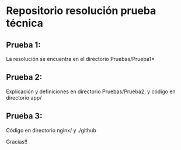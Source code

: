 # Repositorio resolución prueba técnica

## Prueba 1:
La resolución se encuentra en el directorio Pruebas/Prueba1*

## Prueba 2:
Explicación y definiciones en directorio Pruebas/Prueba2, y código en directorio app/

## Prueba 3: 
Código en directorio nginx/ y ./github

Gracias!!

